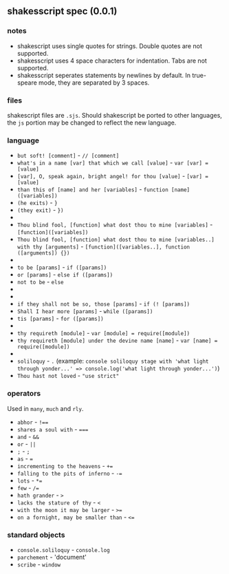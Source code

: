 ## shakesscript spec (0.0.1)

### notes

* shakescript uses single quotes for strings. Double quotes are not supported.
* shakesscript uses 4 space characters for indentation. Tabs are not supported.
* shakesscript seperates statements by newlines by default. In true-speare mode, they are separated by 3 spaces.

### files

shakescript files are `.sjs`. Should shakescript be ported to other languages, the `js` portion may be changed to reflect the new language. 

### language

* `but soft! [comment]` - `// [comment]` 
* `what's in a name [var] that which we call [value]` - `var [var] = [value]`
* `[var], O, speak again, bright angel! for thou [value]` - `[var] = [value]`
* `than this of [name] and her [variables]` - `function [name] ([variables])`
* `(he exits)` - `}`
* `(they exit)` - `})`
* 
* `Thou blind fool, [function] what dost thou to mine [variables]` - `[function]([variables])`
* `Thou blind fool, [function] what dost thou to mine [variables..] with thy [arguments]` - `[function]([variables..], function ([arguments]) {})`
* 
* `to be [params]` - `if ([params])`
* `or [params]` - `else if ([params])`
* `not to be` - `else`
* 
* 
* `if they shall not be so, those [params]` - `if (! [params])`
* `Shall I hear more [params]` - `while ([params])`
* `tis [params]` - `for ([params])`
* 
* `thy requireth [module]` - `var [module] = require([module])`
* `thy requireth [module] under the devine name [name]` - `var [name] = require([module])`
* 
* `soliloquy` - `.` (example: `console soliloquy stage with 'what light through yonder...' => console.log('what light through yonder...')`)
* `Thou hast not loved` - `"use strict"`

### operators

Used in `many`, `much` and `rly`.

* `abhor` - `!==`
* `shares a soul with` - `===`
* `and` - `&&`
* `or` - `||`
* `;` - `; `
* `as` - `=`
* `incrementing to the heavens` - `+=`
* `falling to the pits of inferno` - `-=`
* `lots` - `*=`
* `few` - `/=`
* `hath grander` - `>`
* `lacks the stature of thy` - `<`
* `with the moon it may be larger` - `>=`
* `on a fornight, may be smaller than` - `<=`

### standard objects

* `console.soliloquy` - `console.log`
* `parchement` - 'document'
* `scribe` - `window`
